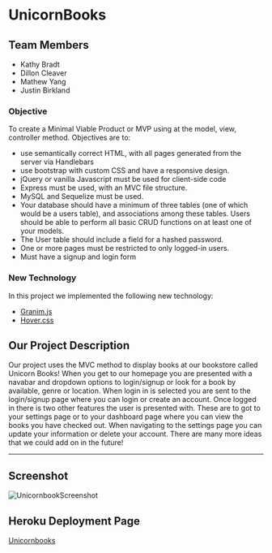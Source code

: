 # UnicornBooks

## Team Members
 * Kathy Bradt
 * Dillon Cleaver
 * Mathew Yang
 * Justin Birkland



### Objective
To create a Minimal Viable Product or MVP using at the model, view, controller method. Objectives are to:
- use semantically correct HTML, with all pages generated from the server via   Handlebars
- use bootstrap with custom CSS and have a responsive design.
- jQuery or vanilla Javascript must be used for client-side code
- Express must be used, with an MVC file structure.
- MySQL and Sequelize must be used.
- Your database should have a minimum of three tables (one of which would be a users table), and associations among these tables. Users should be able to perform all basic CRUD functions on at least one of your models.
- The User table should include a field for a hashed password.
- One or more pages must be restricted to only logged-in users.
- Must have a signup and login form

### New Technology 
 In this project we implemented the following new technology:
 * [Granim.js](https://sarcadass.github.io/granim.js/)
 * [Hover.css](https://ianlunn.github.io/Hov)

## Our Project Description
Our project uses the MVC method to display books at our bookstore called Unicorn Books! When you get to our homepage you are presented with a navabar and dropdown  options to login/signup or look for a book by available, genre or location. When login in is selected you are sent to the login/signup page where you can login or create an account. Once logged in there is two other features the user is presented with. These are to got to your settings page or to your dashboard page where you can view the books you have checked out. When navigating to the settings page you can update your information or delete your account. There are many more ideas that we could add on in the future!

---
## Screenshot
![UnicornbookScreenshot](https://user-images.githubusercontent.com/89483376/140529149-630a4ec8-fb47-4653-8191-6f8907a95ffd.png)

## Heroku Deployment Page

[Unicornbooks](https://unicornbooks.herokuapp.com/)
